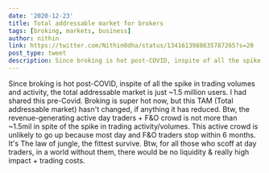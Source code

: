 ```yaml
---
date: '2020-12-23'
title: Total addressable market for brokers
tags: [broking, markets, business]
author: nithin
link: https://twitter.com/Nithin0dha/status/1341613988635787265?s=20
post_type: tweet
description: Since broking is hot post-COVID, inspite of all the spike in trading volumes and activtity, the total addressable market is just ~1.5 million users. I had shared this pre-Covid. Broking ...
---
```


Since broking is hot post-COVID, inspite of all the spike in trading volumes and activity, the total addressable market is just ~1.5 million users. I had shared this pre-Covid. Broking is super hot now, but this TAM (Total addressable market) hasn't changed, if anything it has reduced. Btw, the revenue-generating active day traders + F&O crowd is not more than ~1.5mil in spite of the spike in trading activity/volumes. 
 This active crowd is unlikely to go up because most day and F&O traders stop within 6 months. It's The law of jungle, the fittest survive. Btw, for all those who scoff at day traders, in a world without them, there would be no liquidity & really high impact + trading costs.